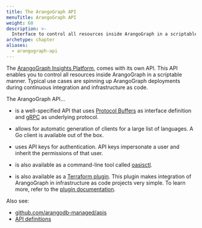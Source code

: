 ```yaml
---
title: The ArangoGraph API
menuTitle: ArangoGraph API
weight: 60
description: >-
  Interface to control all resources inside ArangoGraph in a scriptable manner
archetype: chapter
aliases:
  - arangograph-api
---
```

The [ArangoGraph Insights Platform](https://cloud.arangodb.com/home?utm_source=docs&utm_medium=cluster_pages&utm_campaign=docs_traffic),
comes with its own API. This API enables you to control all
resources inside ArangoGraph in a scriptable manner. Typical use cases are spinning
up ArangoGraph deployments during continuous integration and infrastructure as code.

The ArangoGraph API…

- is a well-specified API that uses
  [Protocol Buffers](https://developers.google.com/protocol-buffers/)
  as interface definition and [gRPC](https://grpc.io/) as
  underlying protocol.

- allows for automatic generation of clients for a large list of languages.
  A Go client is available out of the box.

- uses API keys for authentication. API keys impersonate a user and inherit
  the permissions of that user.

- is also available as a command-line tool called [oasisctl](../oasisctl/_index.md).

- is also available as a
  [Terraform plugin](https://github.com/arangodb-managed/terraform-provider-oasis/).
  This plugin makes integration of ArangoGraph in infrastructure as code projects
  very simple. To learn more, refer to the [plugin documentation](https://registry.terraform.io/providers/arangodb-managed/oasis/latest/docs).

Also see:
- [github.com/arangodb-managed/apis](https://github.com/arangodb-managed/apis/)
- [API definitions](https://arangodb-managed.github.io/apis/index.html)

